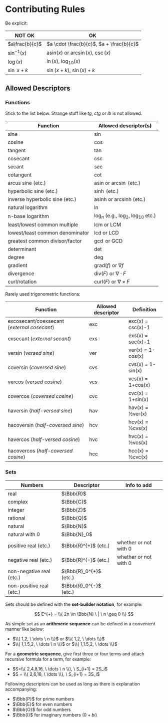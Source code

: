 # Contributing Rules

Be explicit:

| NOT OK | OK |
|--|--|
| $a\frac{b}{c}$ | $a \cdot \frac{b}{c}$, $a + \frac{b}{c}$ |
| $\sin^{-1}(x)$ | $\text{asin}(x)$ or $\arcsin(x)$, $\csc(x)$ |
| $\log(x)$ | $\ln(x)$, $\log_{10}(x)$ |
| $\sin \ x+k$ | $\sin(x+k)$, $\sin(x)+k$ |

## Allowed Descriptors

### Functions

Stick to the list below. Strange stuff like _tg_, _ctg_ or _lb_ is not allowed.

| Function | Allowed descriptor(s) |
|--|--|
| sine | $\sin$ |
| cosine | $\cos$ |
| tangent | $\tan$ |
| cosecant | $\csc$ |
| secant | $\sec$ |
| cotangent | $\cot$ |
| arcus sine (etc.) | $\text{asin}$ or $\arcsin$ (etc.) |
| hyperbolic sine (etc.) | $\sinh$ (etc.) |
| inverse hyperbolic sine (etc.) | $\text{asinh}$ or $\text{arcsinh}$ (etc.) |
| natural logarithm | $\ln$ |
| n-base logarithm | $\log_n$ (e.g., $\log_2$, $\log_{10}$ etc.) |
| least/lowest common multiple | $\text{lcm}$ or $\text{LCM}$ |
| lowest/least common denominator | $\text{lcd}$ or $\text{LCD}$ |
| greatest common divisor/factor | $\gcd$ or $\text{GCD}$ |
| determinant | $\det$ |
| degree | $\deg$ |
| gradient | $\text{grad}(f)$ or $\nabla f$ |
| divergence | $\text{div}(F)$ or $\nabla \cdot F$ |
| curl/rotation | $\text{curl}(F)$ or $\nabla \times F$ |

Rarely used trigonometric functions:

| Function | Allowed descriptor | Definition |
|--|--|--|
| excosecant/coexsecant (_external cosecant_) | exc | exc(x) = csc(x)-1 |
| exsecant (_external secant_) | exs | exs(x) = sec(x)-1 |
| versin (_versed sine_) | ver | ver(x) = 1-cos(x) |
| coversin (_coversed sine_) | cvs | cvs(x) = 1-sin(x) |
| vercos (_versed cosine_) | vcs | vcs(x) = 1+cos(x) |
| covercos (_coversed cosine_) | cvc | cvc(x) = 1+sin(x) |
| haversin (_half-versed sine_) | hav | hav(x) = ½ver(x) |
| hacoversin (_half-coversed sine_) | hcv | hcv(x) = ½cvs(x) |
| havercos (_half-versed cosine_) | hvc | hvc(x) = ½vcs(x) |
| hacovercos (_half-coversed cosine_) | hcc | hcc(x) = ½cvc(x) |

### Sets

| Numbers | Descriptor | Info to add |
|--|--|--|
| real | $\Bbb{R}$ | |
| complex | $\Bbb{C}$ | |
| integer | $\Bbb{Z}$ | |
| rational | $\Bbb{Q}$ | |
| natural | $\Bbb{N}$ | |
| natural with 0 | $\Bbb{N}_0$ | |
| positive real (etc.) | $\Bbb{R}^{+}$ (etc.) |  whether or not with 0 |
| negative real (etc.) | $\Bbb{R}^{-}$ (etc.) | whether or not with 0 |
| non-negative real (etc.) | $\Bbb{R}_0^{+}$ (etc.) | |
| non-positive real (etc.) | $\Bbb{R}_0^{-}$ (etc.) | |

Sets should be defined with the **set-builder notation**, for example:

$$
E^{+} = \\{ 2n \in \Bbb{N} \ | \ n \geq 0 \\}
$$

As simple set as an **arithmeric sequence** can be defined in a convenient manner like below:

- $\\{ 1,2, \ \dots \ n \\}$ or $\\{ 1,2, \ \dots \\}$
- $\\{ 1,1.5,2, \ \dots \ n \\}$ or $\\{ 1,1.5,2, \ \dots \\}$

For a **geometric sequence**, give first three or four terms and attach recursive formula for a term, for example:

- $S=\\{ 2,4,8,16, \ \dots \ n \\}, \ S_{i+1} = 2S_i$
- $S = \\{ 2,6,18, \ \dots \\}, \ S_{i+1} = 3S_i$

Following descriptors can be used as long as there is explanation accompanying:

- $\Bbb{P}$ for prime numbers
- $\Bbb{E}$ for even numbers
- $\Bbb{O}$ for odd numbers
- $\Bbb{I}$ for imaginary numbers ($0+bi$)

